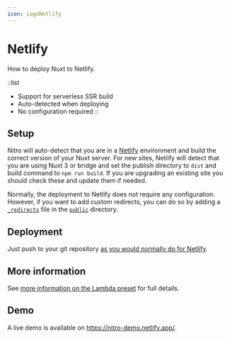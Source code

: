 ```yaml
---
icon: LogoNetlify
---
```


# Netlify

How to deploy Nuxt to Netlify.

::list

- Support for serverless SSR build
- Auto-detected when deploying
- No configuration required
::

## Setup

Nitro will auto-detect that you are in a [Netlify](https://www.netlify.com) environment and build the correct version of your Nuxt server. For new sites, Netlify will detect that you are using Nuxt 3 or bridge and set the publish directory to `dist` and build command to `npm run build`. If you are upgrading an existing site you should check these and update them if needed.

Normally, the deployment to Netlify does not require any configuration.
However, if you want to add custom redirects, you can do so by adding a [`_redirects`](https://docs.netlify.com/routing/redirects/#syntax-for-the-redirects-file) file in the [`public`](/docs/directory-structure/public) directory.

## Deployment

Just push to your git repository [as you would normally do for Netlify](https://docs.netlify.com/configure-builds/get-started/).

## More information

See [more information on the Lambda preset](/docs/deployment/presets/lambda) for full details.

## Demo

A live demo is available on <https://nitro-demo.netlify.app/>.
